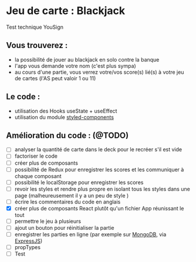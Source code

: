# Jeu de carte : Blackjack

Test technique YouSign

## Vous trouverez :

- la possibilité de jouer au blackjack en solo contre la banque
- l'app vous demande votre nom (c'est plus sympa)
- au cours d'une partie, vous verrez votre/vos score(s) lié(s) à votre jeu de cartes (l'AS peut valoir 1 ou 11)

## Le code :

- utilisation des Hooks useState + useEffect
- utilisation du module [styled-components](https://github.com/styled-components/styled-components)

## Amélioration du code : (@TODO)
- [ ] analyser la quantité de carte dans le deck pour le recréer s'il est vide
- [ ] factoriser le code
- [ ] créer plus de composants
- [ ] possibilité de Redux pour enregistrer les scores et les communiquer à chaque composant
- [ ] possibilité le localStorage pour enregistrer les scores
- [ ] revoir les styles et rendre plus propre en isolant tous les styles dans une page (malheureusement il y a un peu de style )
- [ ] écrire les commentaires du code en anglais
- [x] créer plus de composants React plutôt qu'un fichier App réunissant le tout
- [ ] permettre le jeu à plusieurs
- [ ] ajout un bouton pour réinitialiser la partie
- [ ] enregistrer les parties en ligne (par exemple sur [MongoDB](https://www.mongodb.com), via [ExpressJS](https://expressjs.com))
- [ ] propTypes
- [ ] Test